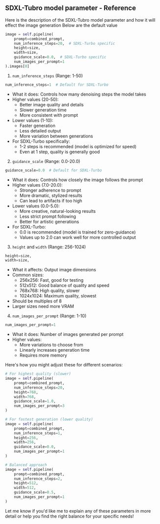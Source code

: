 ## SDXL-Tubro model parameter - Reference

Here is the description of the SDXL-Tubro model parameter and how it will effect the image generation
Below are the default value
```python
image = self.pipeline(
    prompt=combined_prompt,
    num_inference_steps=20,  # SDXL-Turbo specific
    height=size,
    width=size,
    guidance_scale=0.0,  # SDXL-Turbo specific
    num_images_per_prompt=1
).images[0]
```

1. `num_inference_steps` (Range: 1-50)
```python
num_inference_steps=1  # Default for SDXL-Turbo
```
- What it does: Controls how many denoising steps the model takes
- Higher values (20-50): 
  - Better image quality and details
  - Slower generation time
  - More consistent with prompt
- Lower values (1-10):
  - Faster generation
  - Less detailed output
  - More variation between generations
- For SDXL-Turbo specifically:
  - 1-2 steps is recommended (model is optimized for speed)
  - Even at 1 step, quality is generally good

2. `guidance_scale` (Range: 0.0-20.0)
```python
guidance_scale=0.0  # Default for SDXL-Turbo
```
- What it does: Controls how closely the image follows the prompt
- Higher values (7.0-20.0):
  - Stronger adherence to prompt
  - More dramatic, stylized results
  - Can lead to artifacts if too high
- Lower values (0.0-5.0):
  - More creative, natural-looking results
  - Less strict prompt following
  - Better for artistic generations
- For SDXL-Turbo:
  - 0.0 is recommended (model is trained for zero-guidance)
  - Values up to 2.0 can work well for more controlled output

3. `height` and `width` (Range: 256-1024)
```python
height=size,
width=size,
```
- What it affects: Output image dimensions
- Common sizes:
  - 256x256: Fast, good for testing
  - 512x512: Good balance of quality and speed
  - 768x768: High quality, slower
  - 1024x1024: Maximum quality, slowest
- Should be multiples of 8
- Larger sizes need more VRAM

4. `num_images_per_prompt` (Range: 1-10)
```python
num_images_per_prompt=1
```
- What it does: Number of images generated per prompt
- Higher values:
  - More variations to choose from
  - Linearly increases generation time
  - Requires more memory

Here's how you might adjust these for different scenarios:

```python
# For highest quality (slower)
image = self.pipeline(
    prompt=combined_prompt,
    num_inference_steps=20,
    height=768,
    width=768,
    guidance_scale=1.0,
    num_images_per_prompt=3
)

# For fastest generation (lower quality)
image = self.pipeline(
    prompt=combined_prompt,
    num_inference_steps=1,
    height=256,
    width=256,
    guidance_scale=0.0,
    num_images_per_prompt=1
)

# Balanced approach
image = self.pipeline(
    prompt=combined_prompt,
    num_inference_steps=2,
    height=512,
    width=512,
    guidance_scale=0.5,
    num_images_per_prompt=1
)
```

Let me know if you'd like me to explain any of these parameters in more detail or help you find the right balance for your specific needs!